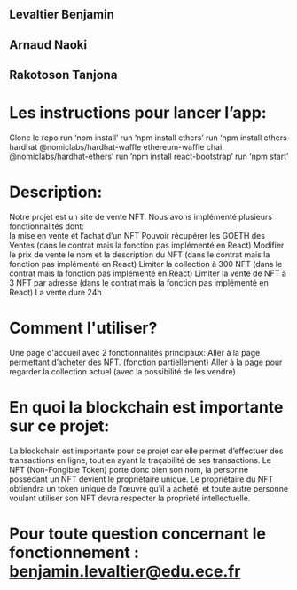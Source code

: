 ## Levaltier Benjamin
## Arnaud Naoki
## Rakotoson Tanjona

# Les instructions pour lancer l’app:
Clone le repo
run ‘npm install’
run ‘npm install ethers’
run ‘npm install ethers hardhat @nomiclabs/hardhat-waffle ethereum-waffle chai @nomiclabs/hardhat-ethers’
run ‘npm install react-bootstrap’
run ‘npm start’

# Description:
Notre projet est un site de vente NFT. Nous avons implémenté plusieurs fonctionnalités dont:  
la mise en vente et l’achat d’un NFT
Pouvoir récupérer les GOETH des Ventes (dans le contrat mais la fonction pas implémenté en React)
Modifier le prix de vente le nom et la description du NFT (dans le contrat mais la fonction pas implémenté en React)
Limiter la collection à 300 NFT (dans le contrat mais la fonction pas implémenté en React)
Limiter la vente de NFT à 3 NFT par adresse (dans le contrat mais la fonction pas implémenté en React)
La vente dure 24h 

# Comment l'utiliser? 
Une page d'accueil avec 2 fonctionnalités principaux:
Aller à la page permettant d’acheter des NFT. (fonction partiellement)
Aller à la page pour regarder la collection actuel (avec la possibilité de les vendre)



# En quoi la blockchain est importante sur ce projet: 
La blockchain est importante pour ce projet car elle permet d’effectuer des transactions en ligne, tout en ayant la traçabilité de ses transactions. Le NFT (Non-Fongible Token) porte donc bien son nom, la personne possédant un NFT devient le propriétaire unique. Le propriétaire du NFT obtiendra un token unique de l'œuvre qu’il a acheté, et toute autre personne voulant utiliser son NFT devra respecter la propriété intellectuelle.

# Pour toute question concernant le fonctionnement : benjamin.levaltier@edu.ece.fr
